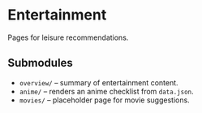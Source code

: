 # Entertainment

Pages for leisure recommendations.

## Submodules

- `overview/` – summary of entertainment content.
- `anime/` – renders an anime checklist from `data.json`.
- `movies/` – placeholder page for movie suggestions.
